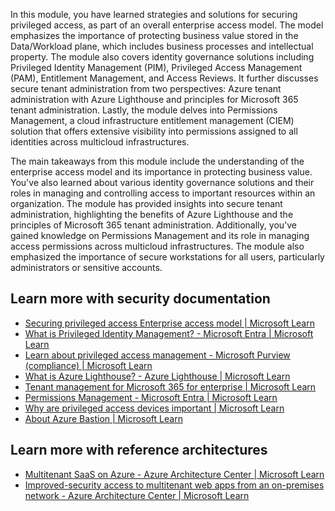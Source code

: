 In this module, you have learned strategies and solutions for securing privileged access, as part of an overall enterprise access model. The model emphasizes the importance of protecting business value stored in the Data/Workload plane, which includes business processes and intellectual property. The module also covers identity governance solutions including Privileged Identity Management (PIM), Privileged Access Management (PAM), Entitlement Management, and Access Reviews. It further discusses secure tenant administration from two perspectives: Azure tenant administration with Azure Lighthouse and principles for Microsoft 365 tenant administration. Lastly, the module delves into Permissions Management, a cloud infrastructure entitlement management (CIEM) solution that offers extensive visibility into permissions assigned to all identities across multicloud infrastructures.

The main takeaways from this module include the understanding of the enterprise access model and its importance in protecting business value. You've also learned about various identity governance solutions and their roles in managing and controlling access to important resources within an organization. The module has provided insights into secure tenant administration, highlighting the benefits of Azure Lighthouse and the principles of Microsoft 365 tenant administration. Additionally, you've gained knowledge on Permissions Management and its role in managing access permissions across multicloud infrastructures. The module also emphasized the importance of secure workstations for all users, particularly administrators or sensitive accounts.

## Learn more with security documentation

- [Securing privileged access Enterprise access model | Microsoft Learn](/security/compass/privileged-access-access-model)
- [What is Privileged Identity Management? - Microsoft Entra | Microsoft Learn](/azure/active-directory/privileged-identity-management/pim-configure)
- [Learn about privileged access management - Microsoft Purview (compliance) | Microsoft Learn](/microsoft-365/compliance/privileged-access-management)
- [What is Azure Lighthouse? - Azure Lighthouse | Microsoft Learn](/azure/lighthouse/overview)
- [Tenant management for Microsoft 365 for enterprise | Microsoft Learn](/microsoft-365/solutions/tenant-management-overview)
- [Permissions Management - Microsoft Entra | Microsoft Learn](/azure/active-directory/cloud-infrastructure-entitlement-management/)
- [Why are privileged access devices important | Microsoft Learn](/security/privileged-access-workstations/privileged-access-devices)
- [About Azure Bastion | Microsoft Learn](/azure/bastion/bastion-overview#architecture)

## Learn more with reference architectures

- [Multitenant SaaS on Azure - Azure Architecture Center | Microsoft Learn](/azure/architecture/example-scenario/multi-saas/multitenant-saas)
- [Improved-security access to multitenant web apps from an on-premises network - Azure Architecture Center | Microsoft Learn](/azure/architecture/example-scenario/security/access-multitenant-web-app-from-on-premises)

